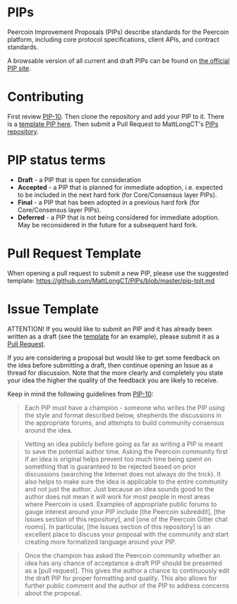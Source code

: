 # PIPs
Peercoin Improvement Proposals (PIPs) describe standards for the Peercoin platform, including core protocol specifications, client APIs, and contract standards.

A browsable version of all current and draft PIPs can be found on [the official PIP site](https://peercoin.net/).

# Contributing
First review [PIP-10](PIPS/pip-10.md). Then clone the repository and add your PIP to it. There is a [template PIP here](pip-tplt.md). Then submit a Pull Request to MattLongCT's [PIPs repository](https://github.com/MattLongCT/PIPs).

# PIP status terms
* **Draft** - a PIP that is open for consideration
* **Accepted** - a PIP that is planned for immediate adoption, i.e. expected to be included in the next hard fork (for Core/Consensus layer PIPs).
* **Final** - a PIP that has been adopted in a previous hard fork (for Core/Consensus layer PIPs).
* **Deferred** - a PIP that is not being considered for immediate adoption. May be reconsidered in the future for a subsequent hard fork.

# Pull Request Template
When opening a pull request to submit a new PIP, please use the suggested template: https://github.com/MattLongCT/PIPs/blob/master/pip-tplt.md

# Issue Template
ATTENTION! If you would like to submit an PIP and it has already been written as a draft (see the [template](https://github.com/MattLongCT/PIPs/blob/master/pip-tplt.md) for an example), please submit it as a [Pull Request](https://github.com/MattLongCT/PIPs/pulls).

If you are considering a proposal but would like to get some feedback on the idea before submitting a draft, then continue opening an Issue as a thread for discussion.  Note that the more clearly and completely you state your idea the higher the quality of the feedback you are likely to receive.

Keep in mind the following guidelines from [PIP-10](https://github.com/MattLongCT/PIPs/blob/master/PIPS/pip-10.md):

> Each PIP must have a champion - someone who writes the PIP using the style and format described below, shepherds the discussions in the appropriate forums, and attempts to build community consensus around the idea.

> Vetting an idea publicly before going as far as writing a PIP is meant to save the potential author time. Asking the Peercoin community first if an idea is original helps prevent too much time being spent on something that is guaranteed to be rejected based on prior discussions (searching the Internet does not always do the trick). It also helps to make sure the idea is applicable to the entire community and not just the author. Just because an idea sounds good to the author does not mean it will work for most people in most areas where Peercoin is used. Examples of appropriate public forums to gauge interest around your PIP include [the Peercoin subreddit], [the Issues section of this repository], and [one of the Peercoin Gitter chat rooms]. In particular, [the Issues section of this repository] is an excellent place to discuss your proposal with the community and start creating more formalized language around your PIP.

> Once the champion has asked the Peercoin community whether an idea has any chance of acceptance a draft PIP should be presented as a [pull request]. This gives the author a chance to continuously edit the draft PIP for proper formatting and quality. This also allows for further public comment and the author of the PIP to address concerns about the proposal.
